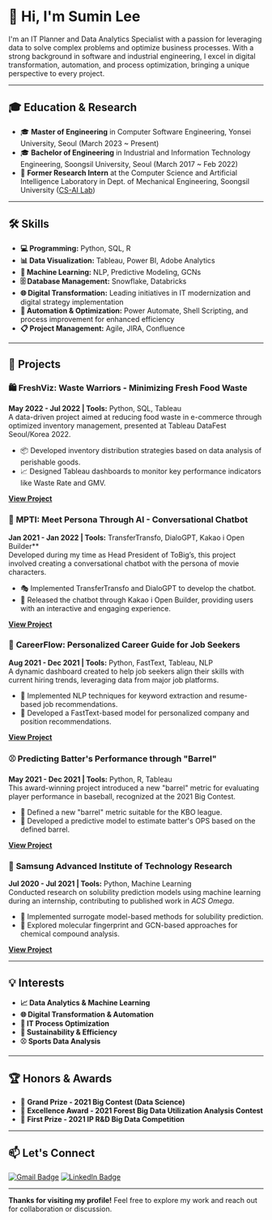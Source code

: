 # 👋 Hi, I'm Sumin Lee

I'm an IT Planner and Data Analytics Specialist with a passion for leveraging data to solve complex problems and optimize business processes. With a strong background in software and industrial engineering, I excel in digital transformation, automation, and process optimization, bringing a unique perspective to every project.

---

## 🎓 Education & Research

- 🎓 **Master of Engineering** in Computer Software Engineering, Yonsei University, Seoul (March 2023 ~ Present)
- 🎓 **Bachelor of Engineering** in Industrial and Information Technology Engineering, Soongsil University, Seoul (March 2017 ~ Feb 2022)
- 🔬 **Former Research Intern** at the Computer Science and Artificial Intelligence Laboratory in Dept. of Mechanical Engineering, Soongsil University ([CS-AI Lab](https://minkyoungmin.wixsite.com/csailab))

---

## 🛠️ Skills

- **💻 Programming:** Python, SQL, R
- **📊 Data Visualization:** Tableau, Power BI, Adobe Analytics
- **🤖 Machine Learning:** NLP, Predictive Modeling, GCNs
- **🗄️ Database Management:** Snowflake, Databricks
- **🌐 Digital Transformation:** Leading initiatives in IT modernization and digital strategy implementation
- **🔧 Automation & Optimization:** Power Automate, Shell Scripting, and process improvement for enhanced efficiency
- **📋 Project Management:** Agile, JIRA, Confluence

---

## 🚀 Projects

### 🛍️ **FreshViz: Waste Warriors - Minimizing Fresh Food Waste**
**May 2022 - Jul 2022 | Tools:** Python, SQL, Tableau  
A data-driven project aimed at reducing food waste in e-commerce through optimized inventory management, presented at Tableau DataFest Seoul/Korea 2022.

- 📦 Developed inventory distribution strategies based on data analysis of perishable goods.
- 📈 Designed Tableau dashboards to monitor key performance indicators like Waste Rate and GMV.

[**View Project**](#)

### 🤖 **MPTI: Meet Persona Through AI - Conversational Chatbot**
**Jan 2021 - Jan 2022 | Tools:** TransferTransfo, DialoGPT, Kakao i Open Builder**  
Developed during my time as Head President of ToBig’s, this project involved creating a conversational chatbot with the persona of movie characters.

- 🎭 Implemented TransferTransfo and DialoGPT to develop the chatbot.
- 💬 Released the chatbot through Kakao i Open Builder, providing users with an interactive and engaging experience.

[**View Project**](#)

### 💼 **CareerFlow: Personalized Career Guide for Job Seekers**
**Aug 2021 - Dec 2021 | Tools:** Python, FastText, Tableau, NLP  
A dynamic dashboard created to help job seekers align their skills with current hiring trends, leveraging data from major job platforms.

- 📝 Implemented NLP techniques for keyword extraction and resume-based job recommendations.
- 🧭 Developed a FastText-based model for personalized company and position recommendations.

[**View Project**](#)

### ⚾ **Predicting Batter's Performance through "Barrel"**
**May 2021 - Dec 2021 | Tools:** Python, R, Tableau  
This award-winning project introduced a new "barrel" metric for evaluating player performance in baseball, recognized at the 2021 Big Contest.

- 🏅 Defined a new "barrel" metric suitable for the KBO league.
- 🎯 Developed a predictive model to estimate batter's OPS based on the defined barrel.

[**View Project**](#)

### 🧬 **Samsung Advanced Institute of Technology Research**
**Jul 2020 - Jul 2021 | Tools:** Python, Machine Learning  
Conducted research on solubility prediction models using machine learning during an internship, contributing to published work in *ACS Omega*.

- 🔬 Implemented surrogate model-based methods for solubility prediction.
- 🧪 Explored molecular fingerprint and GCN-based approaches for chemical compound analysis.

[**View Project**](#)

---

## 💡 Interests

- **📈 Data Analytics & Machine Learning**
- **🌐 Digital Transformation & Automation**
- **🔧 IT Process Optimization**
- **🌱 Sustainability & Efficiency**
- **⚾ Sports Data Analysis**

---

## 🏆 Honors & Awards

- 🥇 **Grand Prize - 2021 Big Contest (Data Science)**
- 🏅 **Excellence Award - 2021 Forest Big Data Utilization Analysis Contest**
- 🥇 **First Prize - 2021 IP R&D Big Data Competition**

---

## 📫 Let's Connect

[![Gmail Badge](https://img.shields.io/badge/Gmail-d14836?style=flat-square&logo=Gmail&logoColor=white&link=mailto:fltnadls1011@gmail.com)](mailto:fltnadls1011@gmail.com)
[![LinkedIn Badge](https://img.shields.io/badge/-LinkedIn-blue?style=flat-square&logo=Linkedin&logoColor=white&link=https://www.linkedin.com/in/ltnalsxl1011/)](https://www.linkedin.com/in/ltnalsxl1011/)

---

**Thanks for visiting my profile!** Feel free to explore my work and reach out for collaboration or discussion.
